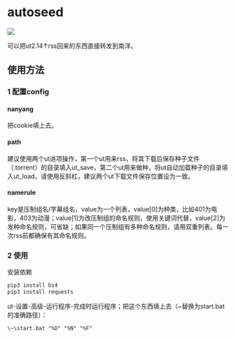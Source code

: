 # autoseed
![](https://img.shields.io/badge/python-3.7-red.svg)

可以把ut2.14↑rss回来的东西直接转发到南洋。<br>

## 使用方法

### 1 配置config

#### nanyang

把cookie填上去。

#### path

建议使用两个ut进项操作，第一个ut用来rss，将其下载后保存种子文件（.torrent）的目录填入ut_save，第二个ut用来做种，将ut自动加载种子的目录填入ut_load，请使用反斜杠，建议两个ut下载文件保存位置设为一致。

#### namerule

key是压制组名/字幕组名，value为一个列表，value[0]为种类，比如401为电影，403为动漫；value[1]为改压制组的命名规则，使用关键词代替，value[2]为发种命名规则，可省缺；如果同一个压制组有多种命名规则，请用双重列表。每一次rss前都确保有其命名规则。

### 2 使用

安装依赖
```powershell
pip3 install bs4
pip3 install requests
```

ut-设置-高级-运行程序-完成时运行程序；把这个东西填上去（~替换为start.bat的准确路径）：
```ut
\~\start.bat "%D" "%N" "%F"
```